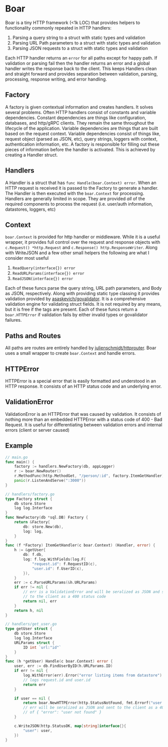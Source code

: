 # Boar
Boar is a tiny HTTP framework (<1k LOC) that provides helpers to functionality commonly repeated in HTTP handlers: 

1. Parsing a query string to a struct with static types and validation
2. Parsing URL Path parameters to a struct with static types and validation
3. Parsing JSON requests to a struct with static types and validation

Each HTTP handler returns an `error` for all paths except for happy path. If validation or parsing fail then the handler returns an error and a global handler writes the response back to the client. This keeps Handlers clean and straight forward and provides separation between validation, parsing, processing, response writing, and error handling. 

## Factory
A factory is given contextual information and creates handlers. It solves several problems. Often HTTP handlers consist of constants and variable dependencies. Constant dependencies are things like configuration, databases, and http/gRPC clients. They remain the same throughout the lifecycle of the application. Variable dependencies are things that are built based on the request context. Variable dependencies consist of things like, request object (parsed as JSON, etc), query strings, loggers with context, authentication information, etc. A factory is responsible for filling out these pieces of information before the handler is activated. This is achieved by creating a Handler struct. 

## Handlers
A Handler is a struct that has  `func Handle(boar.Context) error`. When an HTTP request is received it is passed to the Factory to generate a handler. The Handler is then executed with the `boar.Context` for processing. Handlers are generally limited in scope. They are provided _all_ of the required components to process the request (i.e. user/auth information, datastores, loggers, etc)

## Context
`boar.Context` is provided for http handler or middleware. While it is a useful wrapper, it provides full control over the request and response objects with `c.Request() *http.Request` and `c.Response() http.ResponseWriter`. Along with WriteJSON and a few other small helpers the following are what I consider most useful

1. `ReadQuery(interface{}) error`
2. `ReadURLParams(interface{}) error`
3. `ReadJSON(interface{}) error`

Each of these funcs parse the query string, URL path parameters, and Body as JSON, respectively. Along with providing static type classing it provides validation provided by [asaskevich/govalidator](https://github.com/asaskevich/govalidator). It is a comprehensive validation engine for validating struct fields. It is not required by any means, but it is free if the tags are present. Each of these funcs return a `boar.HTTPError` if validation fails by either invalid types or govalidator failures. 

## Paths and Routes
All paths are routes are entirely handled by [julienschmidt/httprouter](https://github.com/julienschmidt/httprouter). Boar uses a small wrapper to create `boar.Context` and handle errors. 

## HTTPError
HTTPError is a special error that is easily formatted and understood in an HTTP response. It consists of an HTTP status code and an underlying error. 

## ValidationError
ValidationError is an HTTPError that was caused by validation. It consists of nothing more than an embedded HTTPError with a status code of 400 - Bad Request. It is useful for differentiating between validation errors and internal errors (client or server caused)

## Example
```go
// main.go
func main() {
    factory := handlers.NewFactory(db, appLogger)
    r := boar.NewRouter()
    r.MethodFunc(http.MethodGet, "/person/:id", factory.ItemGetHandler)
    panic(r.ListenAndServe(":3000"))
}

// handlers/factory.go
type Factory struct {
    db store.Store
    log log.Interface
}
func NewFactory(db *sql.DB) Factory {
    return &Factory{
        db: store.New(db),
        log: log,
    }
}
func (f *Factory) ItemGetHandler(c boar.Context) (Handler, error) {
    h := &getUser{
        db: f.db,
        log: f.log.WithFields(log.F{
            "request.id": f.RequestID(c),
            "user.id": f.UserID(c),
        }),
    }
    err := c.ParseURLParams(&h.URLParams)
    if err != nil {
        // err is a ValidationError and will be seralized as JSON and sent
        // to the client as a 400 status code
        return nil, err
    }
    return h, nil
}

// handlers/get_user.go
type getUser struct {
    db store.Store
    log log.Interface
    URLParams struct {
        ID int `url:"id"`
    }
}
func (h *getUser) Handle(c boar.Context) error {
    user, err := db.FindUserByID(h.URLParams.ID)
    if err != nil {
        log.WithError(err).Error("error listing items from datastore")
        // logs request.id and user.id
        return err
    }

    if user == nil {
        return boar.NewHTTPError(http.StatusNotFound, fmt.Errorf("user not found"))
        // err will be seralized as JSON and sent to the client as a 404 with a body
        // of { "error": "user not found" }
    }

    c.WriteJSON(http.StatusOK, map[string]interface{}{
        "user": user,
    })
}
```

